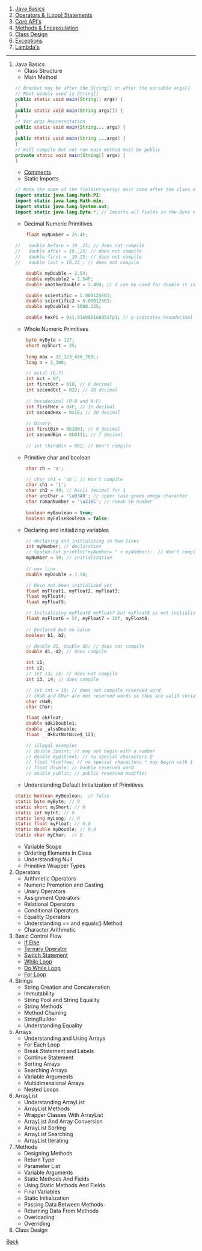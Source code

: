 1. [Java Basics](java-basics/README.md)
1. [Operators & (Loop) Statements](operators-statements/README.md)
1. [Core API's](core-api/README.md)
1. [Methods & Encapsulation]()
1. [Class Design]()
1. [Exceptions]()
1. [Lambda's]()

<hr/>

1. Java Basics
    - Class Structure
    - Main Method
    ```java
    // Bracket may be after the String[] or after the variable args[]
    // Most widely used is String[]
    public static void main(String[] args) {
    }
    public static void main(String args[]) {
    }
    // Var args Representation
    public static void main(String... args) {
    }
    public static void main(String ...args) {
    }
    // Will compile but not run main method must be public
    private static void main(String[] args) {
    }
    ```
    - [Comments](java-basics/class-structure/comments/#for)
    - Static Imports
    ```java
    // Note the name of the field(Property) must come after the class or a * wildcard to import all fields
    import static java.lang.Math.PI;
    import static java.lang.Math.min;
    import static java.lang.System.out;
    import static java.lang.Byte.*; // Imports all fields in the Byte class
    ```
    - Decimal Numeric Primitives
    ```java
        float myNumber = 25.4F;
         
   //   double before = 10_.25; // does not compile
   //   double after = 10._25; // does not compile
   //   double first = _10.25; // does not compile
   //   double last = 10.25_; // does not compile

        double myDouble = 2.54;
        double myDouble2 = 2.54F;
        double anotherDouble = 2.45D; // d can be used for double it is optional

        double scientific = 5.000125E03;
        double scientific2 = 5.000125E3;
        double myDouble3 = 5000.125;

        double hexPi = 0x1.91eb851eb851fp1; // p indicates hexadecimal floating point number
    ```
    - Whole Numeric Primitives
    ```java
        byte myByte = 127;
        short myShort = 25; 
        
        long max = 32_123_456_789L;
        long n = 2_300;

        // octal (0-7)
        int oct = 07;
        int firstOct = 010; // 8 decimal
        int secondOct = 022; // 18 decimal
        
        // hexadecimal (0-9 and A-F)
        int firstHex = 0xF; // 15 decimal
        int secondHex = 0x1E; // 30 decimal
        
        // binary
        int firstBin = 0b1001; // 9 decimal
        int secondBin = 0b0111; // 7 decimal
        
        // int thirdBin = 0b2; // Won't compile
    ```
    - Primitive char and boolean
    ```java
        char ch = 'a';

        // char ch1 = 'ab'; // Won't compile
        char ch1 = '1';
        char ch2 = 49; // Ascii decimal for 1
        char uniChar = '\u03A9'; // upper case greek omega character
        char romanNumber = '\u216C'; // roman 50 number
        
        boolean myBoolean = true;
        boolean myFalseBoolean = false;
    ```
    - Declaring and initializing variables
    ```java
        // declaring and initializing in two lines
        int myNumber; // declaration
        // System.out.println("myNumber= " + myNumber);  // Won't compile myNumber may not have been declared
        myNumber = 10; // initialization
        
        // one line
        double myDouble = 7.50;

        // Have not been initialized yet
        float myFloat1, myFloat2, myFloat3;
        float myFloat4;
        float myFloat5;

        // Initializing myFloat6 myFloat7 but myFloat8 is not initialized only declared
        float myFloat6 = 5f, myFloat7 = 10f, myFloat8;
        
        // Declared but no value
        boolean b1, b2;

        // double d1, double d2; // does not compile
        double d1, d2; // does compile

        int i1;
        int i2;
        // int i3; i4; // does not compile
        int i3, i4; // does compile

        // int int = 10; // does not compile reserved word
        // cHaR and CHar are not reserved words so they are valid variables
        char cHaR;
        char Char;

        float okFloat;
        double $Ok2Double1;
        double _alsoDouble;
        float __OkButNotNice$_123;

        // illegal examples
        // double 3point; // may not begin with a number
        // double my@street; // no special characters @
        // float *$coffee; // no special characters * may begin with $ or _
        // float double; // double reserved word
        // double public; // public reserved modifier
    ```
    - Understanding Default Initialization of Primitives
    ```java
    static boolean myBoolean;  // false
    static byte myByte; // 0
    static short myShort; // 0
    static int myInt; // 0
    static long myLong; // 0
    static float myFloat; // 0.0
    static double myDouble; // 0.0
    static char myChar;  // 0 
    ```
    - Variable Scope
    - Ordering Elements In Class
    - Understanding Null
    - Primitive Wrapper Types
1.  Operators
    - Arithmetic Operators
    - Numeric Promotion and Casting
    - Unary Operators
    - Assignment Operators
    - Relational Operators
    - Conditional Operators
    - Equality Operators
    - Understanding == and equals() Method
    - Character Arithmetic
1. Basic Control Flow
    - [If Else](operators-statements/statements/)
    - [Ternary Operator](operators-statements/operators/)
    - [Switch Statement](operators-statements/statements/)
    - [While Loop](operators-statements/statements/)
    - [Do While Loop](operators-statements/statements/)
    - [For Loop](operators-statements/statements/)
1. Strings
    - String Creation and Concatenation
    - Immutability
    - String Pool and String Equality
    - String Methods
    - Method Chaining
    - StringBuilder
    - Understanding Equality
1. Arrays
    - Understanding and Using Arrays
    - For Each Loop
    - Break Statement and Labels
    - Continue Statement
    - Sorting Arrays
    - Searching Arrays
    - Variable Arguments
    - Multidimensional Arrays
    - Nested Loops
1. ArrayList
    - Understanding ArrayList
    - ArrayList Methods
    - Wrapper Classes With ArrayList
    - ArrayList And Array Conversion
    - ArrayList Sorting
    - ArrayList Searching
    - ArrayList Iterating
1. Methods
    - Designing Methods
    - Return Type
    - Parameter List
    - Variable Arguments
    - Static Methods And Fields
    - Using Static Methods And Fields
    - Final Variables
    - Static Initialization
    - Passing Data Between Methods
    - Returning Data From Methods
    - Overloading
    - Overriding
1. Class Design
    

[Back](../../tree/master)
